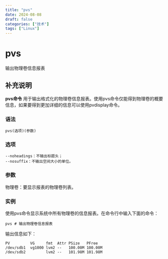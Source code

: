 ```yaml
---
title: "pvs"
date: 2024-08-08
draft: false
categories: ["技术"]
tags: ["Linux"]
---
```

pvs
===

输出物理卷信息报表

## 补充说明

**pvs命令** 用于输出格式化的物理卷信息报表。使用pvs命令仅能得到物理卷的概要信息，如果要得到更加详细的信息可以使用pvdisplay命令。

###  语法

```shell
pvs(选项)(参数)
```

###  选项

```shell
--noheadings：不输出标题头；
--nosuffix：不输出空间大小的单位。
```

###  参数

物理卷：要显示报表的物理卷列表。

###  实例

使用pvs命令显示系统中所有物理卷的信息报表。在命令行中输入下面的命令：

```shell
pvs # 输出物理卷信息报表 
```

输出信息如下：

```shell
PV         VG     fmt  Attr PSize   PFree  
/dev/sdb1  vg1000 lvm2 --   100.00M 100.00M  
/dev/sdb2         lvm2 --   101.98M 101.98M
```


